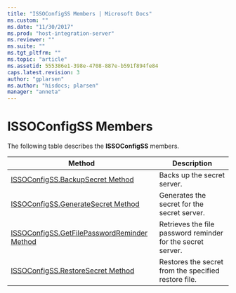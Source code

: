 ```yaml
---
title: "ISSOConfigSS Members | Microsoft Docs"
ms.custom: ""
ms.date: "11/30/2017"
ms.prod: "host-integration-server"
ms.reviewer: ""
ms.suite: ""
ms.tgt_pltfrm: ""
ms.topic: "article"
ms.assetid: 555386e1-398e-4708-887e-b591f894fe84
caps.latest.revision: 3
author: "gplarsen"
ms.author: "hisdocs; plarsen"
manager: "anneta"
---
```

# ISSOConfigSS Members
The following table describes the **ISSOConfigSS** members.  
  
|Method|Description|  
|------------|-----------------|  
|[ISSOConfigSS.BackupSecret Method](../esso/issoconfigss-backupsecret-method.md)|Backs up the secret server.|  
|[ISSOConfigSS.GenerateSecret Method](../esso/issoconfigss-generatesecret-method.md)|Generates the secret for the secret server.|  
|[ISSOConfigSS.GetFilePasswordReminder Method](../esso/issoconfigss-getfilepasswordreminder-method.md)|Retrieves the file password reminder for the secret server.|  
|[ISSOConfigSS.RestoreSecret Method](../esso/issoconfigss-restoresecret-method.md)|Restores the secret from the specified restore file.|